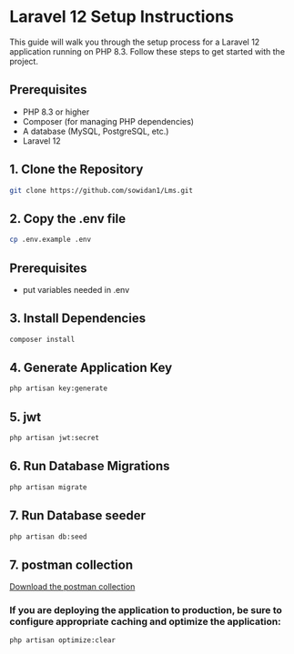# Laravel 12 Setup Instructions

This guide will walk you through the setup process for a Laravel 12 application running on PHP 8.3. Follow these steps to get started with the project.

## Prerequisites

- PHP 8.3 or higher
- Composer (for managing PHP dependencies)
- A database (MySQL, PostgreSQL, etc.)
- Laravel 12

## 1. Clone the Repository
```bash
git clone https://github.com/sowidan1/Lms.git
```
## 2. Copy the .env file

```bash
cp .env.example .env
```

## Prerequisites
- put variables needed in .env


## 3. Install Dependencies
```bash
composer install
```
## 4. Generate Application Key
```bash
php artisan key:generate
```

## 5. jwt
```bash
php artisan jwt:secret
```

## 6. Run Database Migrations
```bash
php artisan migrate
```

## 7. Run Database seeder
```bash
php artisan db:seed
```
## 7. postman collection
[Download the postman collection](LMS_postman_collection.json)


### If you are deploying the application to production, be sure to configure appropriate caching and optimize the application:
```bash
php artisan optimize:clear
```
